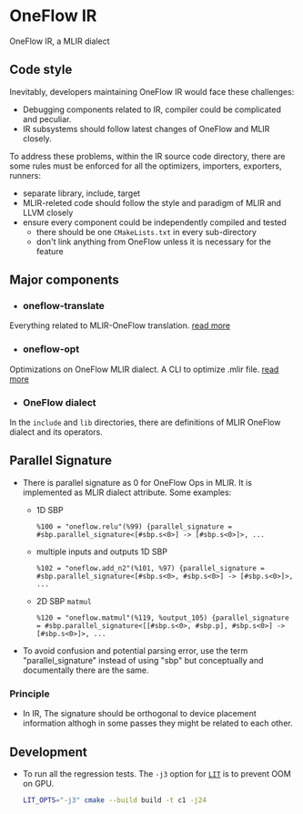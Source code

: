 # OneFlow IR

OneFlow IR, a MLIR dialect

## Code style

Inevitably, developers maintaining OneFlow IR would face these challenges:
- Debugging components related to IR, compiler could be complicated and peculiar.
- IR subsystems should follow latest changes of OneFlow and MLIR closely.

To address these problems,
within the IR source code directory,
there are some rules must be enforced for all the optimizers, importers, exporters, runners:
- separate library, include, target
- MLIR-releted code should follow the style and paradigm of MLIR and LLVM closely
- ensure every component could be independently compiled and tested
    - there should be one `CMakeLists.txt` in every sub-directory
    - don't link anything from OneFlow unless it is necessary for the feature

## Major components
- ### oneflow-translate
Everything related to MLIR-OneFlow translation. [read more](oneflow-translate/README.md)

- ### oneflow-opt
Optimizations on OneFlow MLIR dialect. A CLI to optimize .mlir file. [read more](oneflow-opt/README.md)

- ### OneFlow dialect
In the `include` and `lib` directories, there are definitions of MLIR OneFlow dialect and its operators.

## Parallel Signature

- There is parallel signature as 0 for OneFlow Ops in MLIR. It is implemented as MLIR dialect attribute. Some examples:
    - 1D SBP
        ```mlir
        %100 = "oneflow.relu"(%99) {parallel_signature = #sbp.parallel_signature<[#sbp.s<0>] -> [#sbp.s<0>]>, ...
        ```
    - multiple inputs and outputs 1D SBP
        ```mlir
        %102 = "oneflow.add_n2"(%101, %97) {parallel_signature = #sbp.parallel_signature<[#sbp.s<0>, #sbp.s<0>] -> [#sbp.s<0>]>, ...
        ```
    - 2D SBP `matmul`
        ```
        %120 = "oneflow.matmul"(%119, %output_105) {parallel_signature = #sbp.parallel_signature<[[#sbp.s<0>, #sbp.p], #sbp.s<0>] -> [#sbp.s<0>]>, ...
        ```

- To avoid confusion and potential parsing error, use the term "parallel_signature" instead of using "sbp" but conceptually and documentally there are the same.

### Principle
- In IR, The signature should be orthogonal to device placement information althogh in some passes they might be related to each other.

## Development

- To run all the regression tests. The `-j3` option for [`LIT`](https://llvm.org/docs/CommandGuide/lit.html) is to prevent OOM on GPU.
    ```bash
    LIT_OPTS="-j3" cmake --build build -t c1 -j24
    ```
